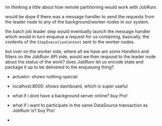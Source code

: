 im thinking a little about how remote partitioning would work with JobRunr. 

would be dope if there was a message handler to send the requests from the leader node to any of the background/worker nodes in our system. 

the batch job leader step would eventually launch the message handler which would in turn enqueue a request for us containing, basically, the contents of the `StepExecutionContext` sent to the worker nodes.

but over on the worker side, where all we have are some Handlers and filters on the JobRunr API side, would we then respond to the leader node about the status of the work? does JobRunr let us encode state and package it up to be delivered to the enqueuing thing? 

* actuator: shows nothing special
* localhost:8000: shows dashboard, which is super useful

* what if i dont have a background server online? buy Pro!
* what if i want to participate in the same DataSource transaction as JobRunr is? buy Pro!
* 

